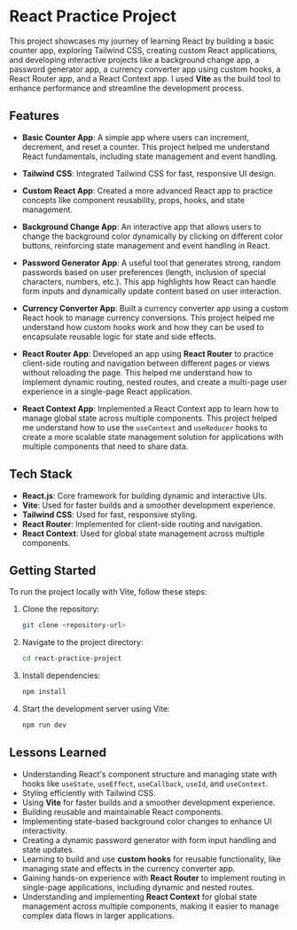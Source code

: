 
# React Practice Project

This project showcases my journey of learning React by building a basic counter app, exploring Tailwind CSS, creating custom React applications, and developing interactive projects like a background change app, a password generator app, a currency converter app using custom hooks, a React Router app, and a React Context app. I used **Vite** as the build tool to enhance performance and streamline the development process.

## Features

- **Basic Counter App**: A simple app where users can increment, decrement, and reset a counter. This project helped me understand React fundamentals, including state management and event handling.

- **Tailwind CSS**: Integrated Tailwind CSS for fast, responsive UI design.

- **Custom React App**: Created a more advanced React app to practice concepts like component reusability, props, hooks, and state management.

- **Background Change App**: An interactive app that allows users to change the background color dynamically by clicking on different color buttons, reinforcing state management and event handling in React.

- **Password Generator App**: A useful tool that generates strong, random passwords based on user preferences (length, inclusion of special characters, numbers, etc.). This app highlights how React can handle form inputs and dynamically update content based on user interaction.

- **Currency Converter App**: Built a currency converter app using a custom React hook to manage currency conversions. This project helped me understand how custom hooks work and how they can be used to encapsulate reusable logic for state and side effects.

- **React Router App**: Developed an app using **React Router** to practice client-side routing and navigation between different pages or views without reloading the page. This helped me understand how to implement dynamic routing, nested routes, and create a multi-page user experience in a single-page React application.

- **React Context App**: Implemented a React Context app to learn how to manage global state across multiple components. This project helped me understand how to use the `useContext` and `useReducer` hooks to create a more scalable state management solution for applications with multiple components that need to share data.

## Tech Stack

- **React.js**: Core framework for building dynamic and interactive UIs.
- **Vite**: Used for faster builds and a smoother development experience.
- **Tailwind CSS**: Used for fast, responsive styling.
- **React Router**: Implemented for client-side routing and navigation.
- **React Context**: Used for global state management across multiple components.

## Getting Started

To run the project locally with Vite, follow these steps:

1. Clone the repository:
   ```bash
   git clone <repository-url>
   ```
2. Navigate to the project directory:
   ```bash
   cd react-practice-project
   ```
3. Install dependencies:
   ```bash
   npm install
   ```
4. Start the development server using Vite:
   ```bash
   npm run dev
   ```

## Lessons Learned

- Understanding React's component structure and managing state with hooks like `useState`, `useEffect`, `useCallback`, `useId`, and `useContext`.
- Styling efficiently with Tailwind CSS.
- Using **Vite** for faster builds and a smoother development experience.
- Building reusable and maintainable React components.
- Implementing state-based background color changes to enhance UI interactivity.
- Creating a dynamic password generator with form input handling and state updates.
- Learning to build and use **custom hooks** for reusable functionality, like managing state and effects in the currency converter app.
- Gaining hands-on experience with **React Router** to implement routing in single-page applications, including dynamic and nested routes.
- Understanding and implementing **React Context** for global state management across multiple components, making it easier to manage complex data flows in larger applications.

